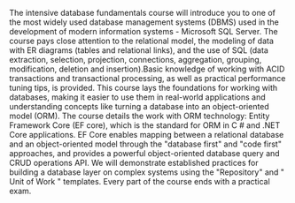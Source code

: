 The intensive database fundamentals course will introduce you to one of the most widely used database management systems (DBMS) used in the development of modern information systems - Microsoft SQL Server. The course pays close attention to the relational model, the modeling of data with ER diagrams (tables and relational links), and the use of SQL (data extraction, selection, projection, connections, aggregation, grouping, modification, deletion and insertion).Basic knowledge of working with ACID transactions and transactional processing, as well as practical performance tuning tips, is provided. This course lays the foundations for working with databases, making it easier to use them in real-world applications and understanding concepts like turning a database into an object-oriented model (ORM). The course details the work with ORM technology: Entity Framework Core (EF core), which is the standard for ORM in C # and .NET Core applications. EF Core enables mapping between a relational database and an object-oriented model through the "database first" and "code first" approaches, and provides a powerful object-oriented database query and CRUD operations API. We will demonstrate established practices for building a database layer on complex systems using the "Repository" and " Unit of Work " templates. Every part of the course ends with a practical exam.
